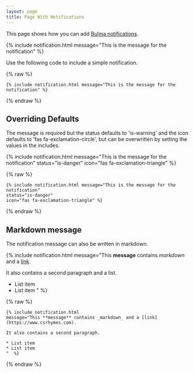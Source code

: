 ```yaml
---
layout: page
title: Page With Notifications
---
```


This page shows how you can add [Bulma notifications](https://bulma.io/documentation/elements/notification/).

{% include notification.html message="This is the message for the notification" %}

Use the following code to include a simple notification. 

{% raw %}
```liquid
{% include notification.html message="This is the message for the notification" %}
```
{% endraw %}

## Overriding Defaults

The message is required but the status defaults to 'is-warning' and the icon defaults to 'fas fa-exclamation-circle', but can be overwritten by setting the values in the includes.

{% include notification.html message="This is the message for the notification" 
status="is-danger" 
icon="fas fa-exclamation-triangle" %}

{% raw %}
```liquid
{% include notification.html message="This is the message for the notification" 
status="is-danger" 
icon="fas fa-exclamation-triangle" %}
```
{% endraw %}

## Markdown message

The notification message can also be written in markdown. 

{% include notification.html 
message="This **message** contains _markdown_ and a [link](https://www.csrhymes.com).

It also contains a second paragraph and a list.

* List item
* List item
"  %}

{% raw %}
```liquid
{% include notification.html 
message="This **message** contains _markdown_ and a [link](https://www.csrhymes.com).

It also contains a second paragraph.

* List item
* List item
"  %}
```
{% endraw %}

